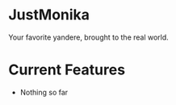 # JustMonika
Your favorite yandere, brought to the real world.

<h1>Current Features</h1>
<ul>
  <li>Nothing so far</li>
</ul>
